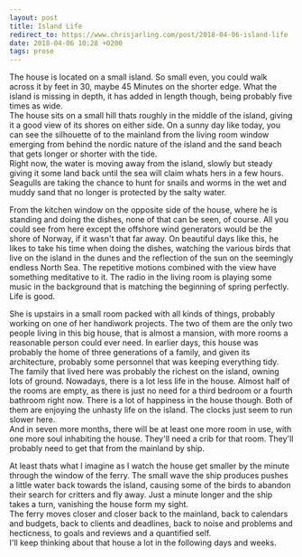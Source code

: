 ```yaml
---
layout: post
title: Island Life
redirect_to: https://www.chrisjarling.com/post/2018-04-06-island-life
date: 2018-04-06 10:28 +0200
tags: prose
---
```


The house is located on a small island. So small even, you could walk across it by feet in 30, maybe 45 Minutes on the shorter edge. What the island is missing in depth, it has added in length though, being probably five times as wide.  
The house sits on a small hill thats roughly in the middle of the island, giving it a good view of its shores on either side. On a sunny day like today, you can see the silhouette of to the mainland from the living room window emerging from behind the nordic nature of the island and the sand beach that gets longer or shorter with the tide.  
Right now, the water is moving away from the island, slowly but steady giving it some land back until the sea will claim whats hers in a few hours. Seagulls are taking the chance to hunt for snails and worms in the wet and muddy sand that no longer is protected by the salty water.

From the kitchen window on the opposite side of the house, where he is standing and doing the dishes, none of that can be seen, of course. All you could see from here except the offshore wind generators would be the shore of Norway, if it wasn't that far away. On beautiful days like this, he likes to take his time when doing the dishes, watching the various birds that live on the island in the dunes and the reflection of the sun on the seemingly endless North Sea. The repetitive motions combined with the view have something meditative to it. The radio in the living room is playing some music in the background that is matching the beginning of spring perfectly. Life is good.

She is upstairs in a small room packed with all kinds of things, probably working on one of her handiwork projects. The two of them are the only two people living in this big house, that is almost a mansion, with more rooms a reasonable person could ever need. In earlier days, this house was probably the home of three generations of a family, and given its architecture, probably some personnel that was keeping everything tidy. The family that lived here was probably the richest on the island, owning lots of ground. Nowadays, there is a lot less life in the house. Almost half of the rooms are empty, as there is just no need for a third bedroom or a fourth  bathroom right now. There is a lot of happiness in the house though. Both of them are enjoying the unhasty life on the island. The clocks just seem to run slower here.  
And in seven more months, there will be at least one more room in use, with one more soul inhabiting the house. They'll need a crib for that room. They'll probably need to get that from the mainland by ship.

At least thats what I imagine as I watch the house get smaller by the minute through the window of the ferry. The small wave the ship produces pushes a little water back towards the island, causing some of the birds to abandon their search for critters and fly away. Just a minute longer and the ship takes a turn, vanishing the house form my sight.  
The ferry moves closer and closer back to the mainland, back to calendars and budgets, back to clients and deadlines, back to noise and problems and hecticness, to goals and reviews and a quantified self.  
I'll keep thinking about that house a lot in the following days and weeks.
